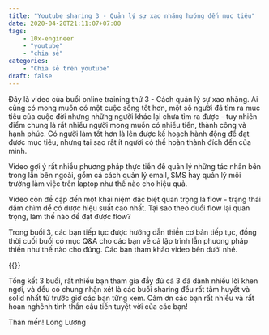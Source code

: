 ```yaml
---
title: "Youtube sharing 3 - Quản lý sự xao nhãng hướng đến mục tiêu"
date: 2020-04-20T21:11:07+07:00
tags:
    - 10x-engineer
    - "youtube"
    - "chia sẻ"
categories:
    - "Chia sẻ trên youtube"
draft: false
---
```


Đây là video của buổi online training thứ 3 - Cách quản lý sự xao nhãng. Ai cũng có mong muốn có một cuộc sống tốt hơn, một số người đã tìm ra mục tiêu của cuộc đời nhưng những người khác lại chưa tìm ra được - tuy nhiên điểm chung là rất nhiều người mong muốn có nhiều tiền, thành công và hạnh phúc. Có người làm tốt hơn là lên được kế hoạch hành động để đạt được mục tiêu, nhưng tại sao rất ít người có thể hoàn thành đích đến của mình. 

Video gợi ý rất nhiều phương pháp thực tiễn để quản lý những tác nhân bên trong lẫn bên ngoài, gồm cả cách quản lý email, SMS hay quản lý môi trường làm việc trên laptop như thế nào cho hiệu quả.

Video còn đề cập đến một khái niệm đặc biệt quan trọng là flow - trạng thái đắm chìm để có được hiệu suất cao nhất. Tại sao theo đuổi flow lại quan trọng, làm thế nào để đạt được flow?

Trong buổi 3, các bạn tiếp tục được hướng dẫn thiền cơ bản tiếp tục, đồng thời cuối buổi có mục Q&A cho các bạn về cả lập trình lẫn phương pháp thiền như thế nào cho đúng. Các bạn tham khảo video bên dưới nhé.

{{<youtube uKKS7CTDssw>}}


Tổng kết 3 buổi, rất nhiều bạn tham gia đầy đủ cả 3 đã dành nhiều lời khen ngợi, và đều có chung nhận xét là các buổi sharing đều rất tâm huyết và solid nhất từ trước giờ các bạn từng xem. Cảm ơn các bạn rất nhiều và rất hoan nghênh tinh thần cầu tiến tuyệt vời của các bạn!

Thân mến!
Long Lương
